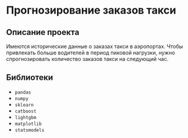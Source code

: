 # Прогнозирование заказов такси

## Описание проекта
Имеются исторические данные о заказах такси в аэропортах. Чтобы привлекать больше водителей в период пиковой нагрузки, нужно спрогнозировать количество заказов такси на следующий час. 

## Библиотеки
- ```pandas```
- ```numpy```
- ```sklearn```
- ```catboost```
- ```lightgbm```
- ```matplotlib```
- ```statsmodels```

